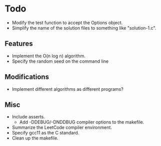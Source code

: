 # Todo

* Modify the test function to accept the Options object.
* Simplify the name of the solution files to something like "solution-1.c".

## Features

* Implement the O(n log n) algorithm.
* Specify the random seed on the command line

## Modifications

* Implement different algorithms as different programs?

## Misc

* Include asserts.
  * Add -DDEBUG/-DNDDBUG compiler options to the makefile.
* Summarize the LeetCode compiler environment.
* Specify gcc11 as the C standard.
* Clean up the makefile.
